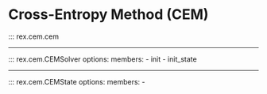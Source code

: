 # Cross-Entropy Method (CEM)

::: rex.cem.cem

---

::: rex.cem.CEMSolver
    options:
        members:
            - init
            - init_state

---

::: rex.cem.CEMState
    options:
        members:
            -  